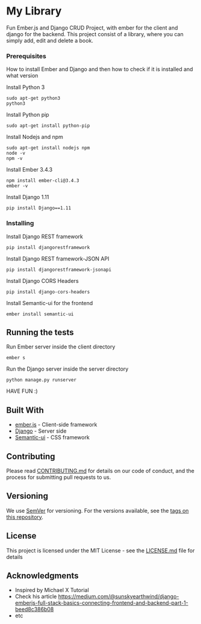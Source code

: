# My Library

Fun Ember.js and Django CRUD Project, with ember for the client and django for the backend. This project consist of a library, where you can simply add, edit and delete a book.

### Prerequisites

How to install Ember and Django and then how to check if it is installed and what version

Install Python 3
```
sudo apt-get python3
python3
```
Install Python pip
```
sudo apt-get install python-pip
```
Install Nodejs and npm
```
sudo apt-get install nodejs npm
node -v
npm -v
```
Install Ember 3.4.3
```
npm install ember-cli@3.4.3
ember -v
```
Install Django 1.11
```
pip install Django==1.11
```

### Installing

Install Django REST framework

```
pip install djangorestframework
```

Install Django REST framework-JSON API

```
pip install djangorestframework-jsonapi
```

Install Django CORS Headers

```
pip install django-cors-headers
```

Install Semantic-ui for the frontend
```
ember install semantic-ui
```

## Running the tests

Run Ember server inside the client directory
```
ember s
```

Run the Django server inside the server directory
```
python manage.py runserver
```


HAVE FUN :)


## Built With

* [ember.js](https://guides.emberjs.com/release/) - Client-side framework
* [Django](https://www.djangoproject.com/) - Server side 
* [Semantic-ui](https://semantic-ui.com/introduction/getting-started.html) - CSS framework

## Contributing

Please read [CONTRIBUTING.md](https://gist.github.com/PurpleBooth/b24679402957c63ec426) for details on our code of conduct, and the process for submitting pull requests to us.

## Versioning

We use [SemVer](http://semver.org/) for versioning. For the versions available, see the [tags on this repository](https://github.com/your/project/tags). 

## License

This project is licensed under the MIT License - see the [LICENSE.md](LICENSE.md) file for details

## Acknowledgments

* Inspired by Michael X Tutorial 
* Check his article https://medium.com/@sunskyearthwind/django-emberjs-full-stack-basics-connecting-frontend-and-backend-part-1-beed8c386b08
* etc

